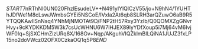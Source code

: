 $START$7nRThNI0UN020FhzlEsudeLV++N491ylYlQlCzV55/jo+N9hN4/1YUHThJDfWe1M8cLswJWmbsGYEi5NSCoE/IVxla2At6qb8SLRH3arQZuwO6aB9R5YTQQKAwIlSnNsq4YNhMjNMOTAt9D/FNP2tH57Rxy3YzIb/Q0QOMXZgGNvrHvy+9cKYDKKDM5W3k7csUcWHNU6W7lHJEX89lyYDfXoup5i7Mj64vM6IvjWF0Iq+SjSXCHmZizURq8X/168Gv+Nqp/AKguhVIQZklmBILQiNA1JUJZ3fxLP15no2doVWcz02OFX0CzkaOQ1q5P8$END$